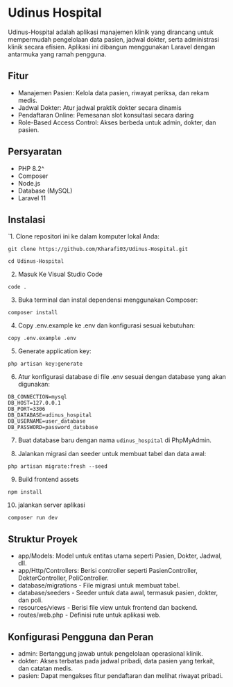# Udinus Hospital

Udinus-Hospital adalah aplikasi manajemen klinik yang dirancang untuk mempermudah pengelolaan data pasien, jadwal dokter, serta administrasi klinik secara efisien. Aplikasi ini dibangun menggunakan Laravel dengan antarmuka yang ramah pengguna.

## Fitur

- Manajemen Pasien: Kelola data pasien, riwayat periksa, dan rekam medis.
- Jadwal Dokter: Atur jadwal praktik dokter secara dinamis
- Pendaftaran Online: Pemesanan slot konsultasi secara daring
- Role-Based Access Control: Akses berbeda untuk admin, dokter, dan pasien.

## Persyaratan
- PHP 8.2^
- Composer
- Node.js
- Database (MySQL)
- Laravel 11

## Instalasi

`1. Clone repositori ini ke dalam komputer lokal Anda:

```
git clone https://github.com/Kharafi03/Udinus-Hospital.git
```

```
cd Udinus-Hospital
```

2. Masuk Ke Visual Studio Code

```
code .
```

3. Buka terminal dan instal dependensi menggunakan Composer:

```
composer install
```

4. Copy .env.example ke .env dan konfigurasi sesuai kebutuhan:

```
copy .env.example .env
```

5. Generate application key:

```
php artisan key:generate
```

6. Atur konfigurasi database di file .env sesuai dengan database yang akan digunakan:

```
DB_CONNECTION=mysql
DB_HOST=127.0.0.1
DB_PORT=3306
DB_DATABASE=udinus_hospital
DB_USERNAME=user_database
DB_PASSWORD=password_database
```

7. Buat database baru dengan nama ``udinus_hospital`` di PhpMyAdmin.

8. Jalankan migrasi dan seeder untuk membuat tabel dan data awal:

```
php artisan migrate:fresh --seed
```

9. Build frontend assets

```
npm install
```
10. jalankan server aplikasi
```
composer run dev
```

## Struktur Proyek
- app/Models: Model untuk entitas utama seperti Pasien, Dokter, Jadwal, dll.
- app/Http/Controllers: Berisi controller seperti PasienController, DokterController, PoliController.
- database/migrations - File migrasi untuk membuat tabel.
- database/seeders - Seeder untuk data awal, termasuk pasien, dokter, dan poli.
- resources/views - Berisi file view untuk frontend dan backend.
- routes/web.php - Definisi rute untuk aplikasi web.

## Konfigurasi Pengguna dan Peran
- admin: Bertanggung jawab untuk pengelolaan operasional klinik.
- dokter: Akses terbatas pada jadwal pribadi, data pasien yang terkait, dan catatan medis.
- pasien: Dapat mengakses fitur pendaftaran dan melihat riwayat pribadi.